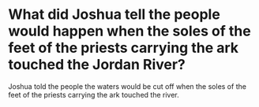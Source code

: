 # What did Joshua tell the people would happen when the soles of the feet of the priests carrying the ark touched the Jordan River?

Joshua told the people the waters would be cut off when the soles of the feet of the priests carrying the ark touched the river.
